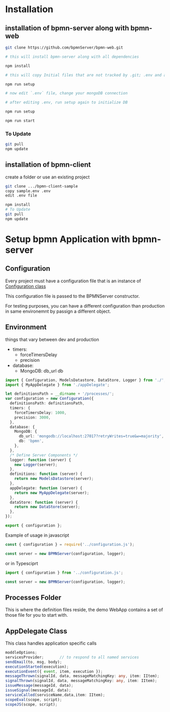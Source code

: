 # Installation

## installation of bpmn-server along with bpmn-web

```sh
git clone https://github.com/bpmnServer/bpmn-web.git

# this will install bpmn-server along with all dependencies 

npm install 

# this will copy Initial files that are not tracked by .git; .env and appDelegate

npm run setup

# now edit `.env` file, change your mongoDB connection

# after editing .env, run setup again to initialize DB 

npm run setup

npm run start

```

### To Update

```sh
git pull
npm update
```

## installation of bpmn-client

create a folder or use an existing project

```sh
git clone .../bpmn-client-sample
copy sample.env .env
edit .env file

npm install
# To Update
git pull
npm update
```

# Setup bpmn Application with bpmn-server

## Configuration

Every project must have a configuration file that is an instance of [Configuration class](api/classes/Configuration.md)

This configuration file is passed to the BPMNServer constructor.

For testing purposes, you can have a different configuration than production in same environemnt by passign a different object.

## Environment

things that vary between dev and production

- timers:
  - forceTimersDelay
  - precision
- database:
  - MongoDB:
    db_url
    db

```ts
import { Configuration, ModelsDatastore, DataStore, Logger } from './';
import { MyAppDelegate } from './appDelegate';

let definitionsPath = __dirname + '/processes/';
var configuration = new Configuration({
  definitionsPath: definitionsPath,
  timers: {
    forceTimersDelay: 1000,
    precision: 3000,
  },
  database: {
    MongoDB: {
      db_url: 'mongodb://localhost:27017?retryWrites=true&w=majority',
      db: 'bpmn',
    },
  },
  /* Define Server Components */
  logger: function (server) {
    new Logger(server);
  },
  definitions: function (server) {
    return new ModelsDatastore(server);
  },
  appDelegate: function (server) {
    return new MyAppDelegate(server);
  },
  dataStore: function (server) {
    return new DataStore(server);
  },
});

export { configuration };
```

Example of usage in javascript

```ts
const { configuration } = require('../configuration.js');

const server = new BPMNServer(configuration, logger);
```

or in Typesciprt

```ts
import { configuration } from '../configuration.js';

const server = new BPMNServer(configuration, logger);
```

## Processes Folder

This is where the definition files reside, the demo WebApp contains a set of those file for you to start with.

## AppDelegate Class

This class handles application specific calls

```ts
moddleOptions;
servicesProvider;       // to respond to all named services
sendEmail(to, msg, body);
executionStarted(execution);
executionEvent({ event, item, execution });
messageThrown(signalId, data, messageMatchingKey: any, item: IItem);
signalThrown(signalId, data, messageMatchingKey: any, item: IItem);
issueMessage(messageId, data);
issueSignal(messageId, data);
serviceCalled(serviceName,data,item: IItem);
scopeEval(scope, script);
scopeJS(scope, script);
```
